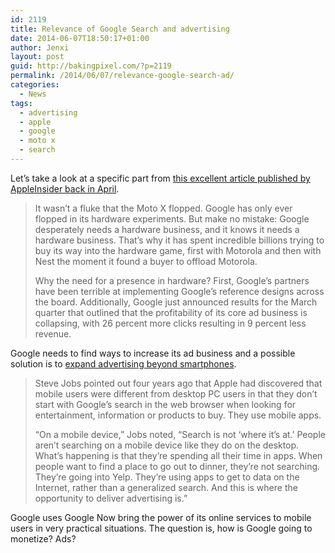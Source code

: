```yaml
---
id: 2119
title: Relevance of Google Search and advertising
date: 2014-06-07T18:50:17+01:00
author: Jenxi
layout: post
guid: http://bakingpixel.com/?p=2119
permalink: /2014/06/07/relevance-google-search-ad/
categories:
  - News
tags:
  - advertising
  - apple
  - google
  - moto x
  - search
---
```

Let’s take a look at a specific part from [this excellent article published by AppleInsider back in April](http://appleinsider.com/articles/14/04/26/apples-iphone-5c-ate-up-android-while-googles-moto-x-flopped-why-everyone-was-wrong).

> It wasn’t a fluke that the Moto X flopped. Google has only ever flopped in its hardware experiments. But make no mistake: Google desperately needs a hardware business, and it knows it needs a hardware business. That’s why it has spent incredible billions trying to buy its way into the hardware game, first with Motorola and then with Nest the moment it found a buyer to offload Motorola.
> 
> Why the need for a presence in hardware? First, Google’s partners have been terrible at implementing Google’s reference designs across the board. Additionally, Google just announced results for the March quarter that outlined that the profitability of its core ad business is collapsing, with 26 percent more clicks resulting in 9 percent less revenue. 

Google needs to find ways to increase its ad business and a possible solution is to [expand advertising beyond smartphones](http://bakingpixel.com/2014/06/google-ads-in-odd-spots/).

> Steve Jobs pointed out four years ago that Apple had discovered that mobile users were different from desktop PC users in that they don’t start with Google’s search in the web browser when looking for entertainment, information or products to buy. They use mobile apps.
> 
> “On a mobile device,” Jobs noted, “Search is not ‘where it’s at.’ People aren’t searching on a mobile device like they do on the desktop. What’s happening is that they’re spending all their time in apps. When people want to find a place to go out to dinner, they’re not searching. They’re going into Yelp. They’re using apps to get to data on the Internet, rather than a generalized search. And this is where the opportunity to deliver advertising is.” 

Google uses Google Now bring the power of its online services to mobile users in very practical situations. The question is, how is Google going to monetize? Ads?